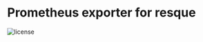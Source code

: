 # Prometheus exporter for resque
![license](https://img.shields.io/github/license/oik741/resque-exporter)
